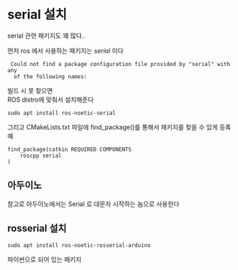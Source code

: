 # serial 설치

serial 관련 패키지도 꽤 많다..

먼저 ros 에서 사용하는 패키지는 *serial* 이다   

```
 Could not find a package configuration file provided by "serial" with any
  of the following names:
```

빌드 시 못 찾으면   
ROS distro에 맞춰서 설치해준다 
```
sudo apt install ros-noetic-serial
```

그리고 CMakeLists.txt 파일에 find_package()를 통해서 패키지를 찾을 수 있게 등록  
 예
```
find_package(catkin REQUIRED COMPONENTS
    roscpp serial
)
```

## 아두이노
참고로 아두이노에서는 Serial 로 대문자 시작하는 놈으로 사용한다   



## rosserial 설치
```
sudo apt install ros-noetic-rosserial-arduino
```
파이썬으로 되어 있는 패키지   





